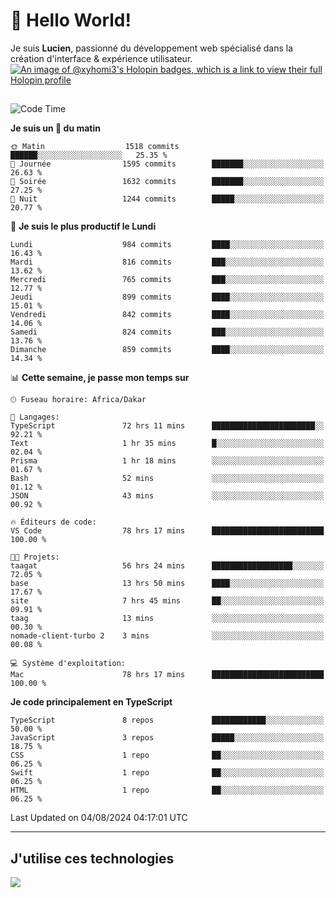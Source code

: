 # 👋 Hello World!

Je suis **Lucien**, passionné du développement web spécialisé dans la création d'interface & expérience utilisateur.
[![An image of @xyhomi3's Holopin badges, which is a link to view their full Holopin profile](https://holopin.me/xyhomi3)](https://holopin.io/@xyhomi3)

##

<!--START_SECTION:waka-->
![Code Time](http://img.shields.io/badge/Code%20Time-1%2C691%20hrs%2037%20mins-blue)

**Je suis un 🐤 du matin** 

```text
🌞 Matin                  1518 commits        ██████░░░░░░░░░░░░░░░░░░░   25.35 % 
🌆 Journée                1595 commits        ███████░░░░░░░░░░░░░░░░░░   26.63 % 
🌃 Soirée                 1632 commits        ███████░░░░░░░░░░░░░░░░░░   27.25 % 
🌙 Nuit                   1244 commits        █████░░░░░░░░░░░░░░░░░░░░   20.77 % 
```
📅 **Je suis le plus productif le Lundi** 

```text
Lundi                    984 commits         ████░░░░░░░░░░░░░░░░░░░░░   16.43 % 
Mardi                    816 commits         ███░░░░░░░░░░░░░░░░░░░░░░   13.62 % 
Mercredi                 765 commits         ███░░░░░░░░░░░░░░░░░░░░░░   12.77 % 
Jeudi                    899 commits         ████░░░░░░░░░░░░░░░░░░░░░   15.01 % 
Vendredi                 842 commits         ████░░░░░░░░░░░░░░░░░░░░░   14.06 % 
Samedi                   824 commits         ███░░░░░░░░░░░░░░░░░░░░░░   13.76 % 
Dimanche                 859 commits         ████░░░░░░░░░░░░░░░░░░░░░   14.34 % 
```


📊 **Cette semaine, je passe mon temps sur** 

```text
🕑︎ Fuseau horaire: Africa/Dakar

💬 Langages: 
TypeScript               72 hrs 11 mins      ███████████████████████░░   92.21 % 
Text                     1 hr 35 mins        █░░░░░░░░░░░░░░░░░░░░░░░░   02.04 % 
Prisma                   1 hr 18 mins        ░░░░░░░░░░░░░░░░░░░░░░░░░   01.67 % 
Bash                     52 mins             ░░░░░░░░░░░░░░░░░░░░░░░░░   01.12 % 
JSON                     43 mins             ░░░░░░░░░░░░░░░░░░░░░░░░░   00.92 % 

🔥 Éditeurs de code: 
VS Code                  78 hrs 17 mins      █████████████████████████   100.00 % 

🐱‍💻 Projets: 
taagat                   56 hrs 24 mins      ██████████████████░░░░░░░   72.05 % 
base                     13 hrs 50 mins      ████░░░░░░░░░░░░░░░░░░░░░   17.67 % 
site                     7 hrs 45 mins       ██░░░░░░░░░░░░░░░░░░░░░░░   09.91 % 
taag                     13 mins             ░░░░░░░░░░░░░░░░░░░░░░░░░   00.30 % 
nomade-client-turbo 2    3 mins              ░░░░░░░░░░░░░░░░░░░░░░░░░   00.08 % 

💻 Système d'exploitation: 
Mac                      78 hrs 17 mins      █████████████████████████   100.00 % 
```

**Je code principalement en TypeScript** 

```text
TypeScript               8 repos             ████████████░░░░░░░░░░░░░   50.00 % 
JavaScript               3 repos             █████░░░░░░░░░░░░░░░░░░░░   18.75 % 
CSS                      1 repo              ██░░░░░░░░░░░░░░░░░░░░░░░   06.25 % 
Swift                    1 repo              ██░░░░░░░░░░░░░░░░░░░░░░░   06.25 % 
HTML                     1 repo              ██░░░░░░░░░░░░░░░░░░░░░░░   06.25 % 
```




 Last Updated on 04/08/2024 04:17:01 UTC
<!--END_SECTION:waka-->
---

## J'utilise ces technologies

<p align="left">
  <a href="https://skillicons.dev">
    <img src="https://skillicons.dev/icons?i=ts,js,md,scss,tailwind,react,docker,express,astro,vite,nextjs,vercel,figma,ableton" />
  </a>
</p>

